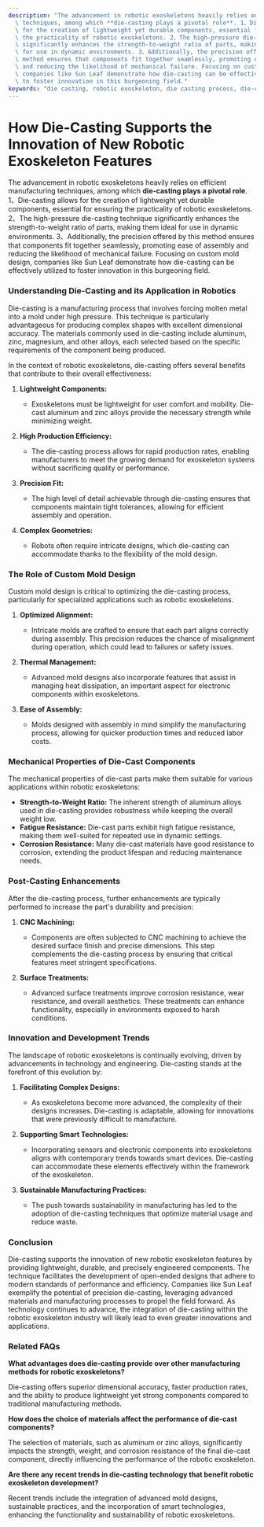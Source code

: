 ```yaml
---
description: "The advancement in robotic exoskeletons heavily relies on efficient manufacturing\
  \ techniques, among which **die-casting plays a pivotal role**. 1、Die-casting allows\
  \ for the creation of lightweight yet durable components, essential for ensuring\
  \ the practicality of robotic exoskeletons. 2、The high-pressure die-casting technique\
  \ significantly enhances the strength-to-weight ratio of parts, making them ideal\
  \ for use in dynamic environments. 3、Additionally, the precision offered by this\
  \ method ensures that components fit together seamlessly, promoting ease of assembly\
  \ and reducing the likelihood of mechanical failure. Focusing on custom mold design,\
  \ companies like Sun Leaf demonstrate how die-casting can be effectively utilized\
  \ to foster innovation in this burgeoning field."
keywords: "die casting, robotic exoskeleton, die casting process, die-cast aluminum"
---
```

# How Die-Casting Supports the Innovation of New Robotic Exoskeleton Features

The advancement in robotic exoskeletons heavily relies on efficient manufacturing techniques, among which **die-casting plays a pivotal role**. 1、Die-casting allows for the creation of lightweight yet durable components, essential for ensuring the practicality of robotic exoskeletons. 2、The high-pressure die-casting technique significantly enhances the strength-to-weight ratio of parts, making them ideal for use in dynamic environments. 3、Additionally, the precision offered by this method ensures that components fit together seamlessly, promoting ease of assembly and reducing the likelihood of mechanical failure. Focusing on custom mold design, companies like Sun Leaf demonstrate how die-casting can be effectively utilized to foster innovation in this burgeoning field.

### **Understanding Die-Casting and its Application in Robotics**

Die-casting is a manufacturing process that involves forcing molten metal into a mold under high pressure. This technique is particularly advantageous for producing complex shapes with excellent dimensional accuracy. The materials commonly used in die-casting include aluminum, zinc, magnesium, and other alloys, each selected based on the specific requirements of the component being produced.

In the context of robotic exoskeletons, die-casting offers several benefits that contribute to their overall effectiveness:

1. **Lightweight Components:** 
   - Exoskeletons must be lightweight for user comfort and mobility. Die-cast aluminum and zinc alloys provide the necessary strength while minimizing weight.
  
2. **High Production Efficiency:**
   - The die-casting process allows for rapid production rates, enabling manufacturers to meet the growing demand for exoskeleton systems without sacrificing quality or performance.
  
3. **Precision Fit:**
   - The high level of detail achievable through die-casting ensures that components maintain tight tolerances, allowing for efficient assembly and operation. 

4. **Complex Geometries:**
   - Robots often require intricate designs, which die-casting can accommodate thanks to the flexibility of the mold design.

### **The Role of Custom Mold Design**

Custom mold design is critical to optimizing the die-casting process, particularly for specialized applications such as robotic exoskeletons. 

1. **Optimized Alignment:**
   - Intricate molds are crafted to ensure that each part aligns correctly during assembly. This precision reduces the chance of misalignment during operation, which could lead to failures or safety issues.

2. **Thermal Management:**
   - Advanced mold designs also incorporate features that assist in managing heat dissipation, an important aspect for electronic components within exoskeletons.

3. **Ease of Assembly:**
   - Molds designed with assembly in mind simplify the manufacturing process, allowing for quicker production times and reduced labor costs.

### **Mechanical Properties of Die-Cast Components**

The mechanical properties of die-cast parts make them suitable for various applications within robotic exoskeletons:

- **Strength-to-Weight Ratio:** The inherent strength of aluminum alloys used in die-casting provides robustness while keeping the overall weight low.
- **Fatigue Resistance:** Die-cast parts exhibit high fatigue resistance, making them well-suited for repeated use in dynamic settings.
- **Corrosion Resistance:** Many die-cast materials have good resistance to corrosion, extending the product lifespan and reducing maintenance needs.

### **Post-Casting Enhancements**

After the die-casting process, further enhancements are typically performed to increase the part's durability and precision:

1. **CNC Machining:**
   - Components are often subjected to CNC machining to achieve the desired surface finish and precise dimensions. This step complements the die-casting process by ensuring that critical features meet stringent specifications.

2. **Surface Treatments:**
   - Advanced surface treatments improve corrosion resistance, wear resistance, and overall aesthetics. These treatments can enhance functionality, especially in environments exposed to harsh conditions.

### **Innovation and Development Trends**

The landscape of robotic exoskeletons is continually evolving, driven by advancements in technology and engineering. Die-casting stands at the forefront of this evolution by:

1. **Facilitating Complex Designs:**
   - As exoskeletons become more advanced, the complexity of their designs increases. Die-casting is adaptable, allowing for innovations that were previously difficult to manufacture.

2. **Supporting Smart Technologies:**
   - Incorporating sensors and electronic components into exoskeletons aligns with contemporary trends towards smart devices. Die-casting can accommodate these elements effectively within the framework of the exoskeleton.

3. **Sustainable Manufacturing Practices:**
   - The push towards sustainability in manufacturing has led to the adoption of die-casting techniques that optimize material usage and reduce waste.

### **Conclusion**

Die-casting supports the innovation of new robotic exoskeleton features by providing lightweight, durable, and precisely engineered components. The technique facilitates the development of open-ended designs that adhere to modern standards of performance and efficiency. Companies like Sun Leaf exemplify the potential of precision die-casting, leveraging advanced materials and manufacturing processes to propel the field forward. As technology continues to advance, the integration of die-casting within the robotic exoskeleton industry will likely lead to even greater innovations and applications.

### Related FAQs

**What advantages does die-casting provide over other manufacturing methods for robotic exoskeletons?**

Die-casting offers superior dimensional accuracy, faster production rates, and the ability to produce lightweight yet strong components compared to traditional manufacturing methods.

**How does the choice of materials affect the performance of die-cast components?**

The selection of materials, such as aluminum or zinc alloys, significantly impacts the strength, weight, and corrosion resistance of the final die-cast component, directly influencing the performance of the robotic exoskeleton.

**Are there any recent trends in die-casting technology that benefit robotic exoskeleton development?**

Recent trends include the integration of advanced mold designs, sustainable practices, and the incorporation of smart technologies, enhancing the functionality and sustainability of robotic exoskeletons.
